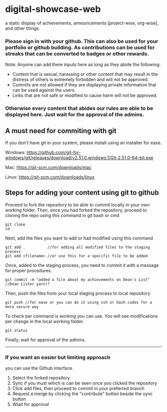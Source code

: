 # digital-showcase-web
a static display of achievements, announcements [project-wise, org-wise], and other things.

### Please sign in with your github. This can also be used for your portfolio or github building. As contributions can be used for streaks that can be converted to badges or other rewards. 

Note: Anyone can add there inputs here as long as they abide the following:
- Content that is sexual, harassing or other content that may result in the distress of others is extremely forbidden and will not be approved.
- Commits are not allowed if they are displaying private information that can be used against the users.
- Links that are not safe or modified to cause harm will not be approved.

### Otherwise every content that abides our rules are able to be displayed here. Just wait for the approval of the admins. 


## A must need for commiting with git
If you don't have git in your system, please install using an installer for ease.

Windows: https://github.com/git-for-windows/git/releases/download/v2.51.0.windows.1/Git-2.51.0-64-bit.exe

Mac: https://git-scm.com/downloads/mac 

Linux: https://git-scm.com/downloads/linux

## Steps for adding your content using git to github

Proceed to fork the repository to be able to commit locally in your own working folder. Then, once you had forked the repository, proceed to cloning the repo using this command in git bash or cmd
```git
git clone 
cd 
```
Next, add the files you want to add or had modified using this command
```git
git add .          //for adding all modified files to the staging process
git add <filename> //or use this for a specific file to be added
```

Once, added to the staging process, you need to commit it with a message for proper procedures.
```git
git commit -m "added a file about my achievements on Dean's List" //Dean Lister yarn!?
```

Then, push the files from your local staging process to local repository
```git
git push //for ease or you can do it using ssh or hash codes for a more secure way
```

To check per command is working you can use. You will see modifications per change in the local working folder.
```git
git status
```

Finally, wait for approval of the admins. 

---

### If you want an easier but limiting approach

you can use the Github interface.

1. Select the forked repository
2. Sync if you must which is can be seen once you clicked the repository
3. Click add files, then proceed to commit in your preferred branch
4. Request a merge by clicking the "contribute" button beside the sync button
5. Wiait for approval 
